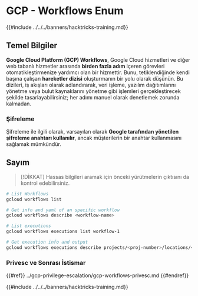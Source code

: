 # GCP - Workflows Enum

{{#include ../../../banners/hacktricks-training.md}}

## Temel Bilgiler

**Google Cloud Platform (GCP) Workflows**, Google Cloud hizmetleri ve diğer web tabanlı hizmetler arasında **birden fazla adım** içeren görevleri otomatikleştirmenize yardımcı olan bir hizmettir. Bunu, tetiklendiğinde kendi başına çalışan **hareketler dizisi** oluşturmanın bir yolu olarak düşünün. Bu dizileri, iş akışları olarak adlandırarak, veri işleme, yazılım dağıtımlarını yönetme veya bulut kaynaklarını yönetme gibi işlemleri gerçekleştirecek şekilde tasarlayabilirsiniz; her adımı manuel olarak denetlemek zorunda kalmadan.

### Şifreleme

Şifreleme ile ilgili olarak, varsayılan olarak **Google tarafından yönetilen şifreleme anahtarı kullanılır**, ancak müşterilerin bir anahtar kullanmasını sağlamak mümkündür.

## Sayım

> [!DİKKAT]
> Hassas bilgileri aramak için önceki yürütmelerin çıktısını da kontrol edebilirsiniz.
```bash
# List Workflows
gcloud workflows list

# Get info and yaml of an specific workflow
gcloud workflows describe <workflow-name>

# List executions
gcloud workflows executions list workflow-1

# Get execution info and output
gcloud workflows executions describe projects/<proj-number>/locations/<location>/workflows/<workflow-name>/executions/<execution-id>
```
### Privesc ve Sonrası İstismar

{{#ref}}
../gcp-privilege-escalation/gcp-workflows-privesc.md
{{#endref}}

{{#include ../../../banners/hacktricks-training.md}}
